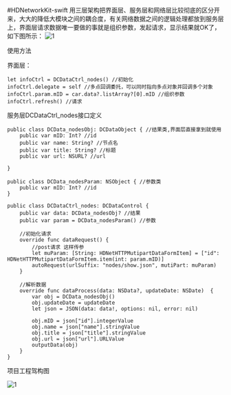 #HDNetworkKit-swift
用三层架构把界面层、服务层和网络层比较彻底的区分开来，大大的降低大模块之间的耦合度，有关网络数据之间的逻辑处理都放到服务层上，界面层请求数据唯一要做的事就是组织参数，发起请求，显示结果就OK了，如下图所示：
![1](http://zhangdadi.github.io/image/HDNetworkKit/2.png)

使用方法

界面层：

```
let infoCtrl = DCDataCtrl_nodes() //初始化
infoCtrl.delegate = self //多点回调委托，可以同时指向多点对象并回调多个对象
infoCtrl.param.mID = car.data?.listArray?[0].mID //组织参数
infoCtrl.refresh() //请求

```
服务层DCDataCtrl_nodes接口定义

```
public class DCData_nodesObj: DCDataObject { //结果类,界面层直接拿到就使用
    public var mID: Int? //id
    public var name: String? //节点名
    public var title: String? //标题
    public var url: NSURL? //url
    
}

public class DCData_nodesParam: NSObject { //参数类
    public var mID: Int? //id
}

public class DCDataCtrl_nodes: DCDataControl {
    public var data: DCData_nodesObj? //结果
    public var param = DCData_nodesParam() //参数
    
    //初始化请求
    override func dataRequest() {
        //post请求 这样传参
        let muParam: [String: HDNetHTTPMutipartDataFormItem] = ["id": HDNetHTTPMutipartDataFormItem.item(int: param.mID)]
        autoRequest(urlSuffix: "nodes/show.json", mutiPart: muParam)
    }
    
    //解析数据
    override func dataProcess(data: NSData?, updateDate: NSDate)  {
        var obj = DCData_nodesObj()
        obj.updateDate = updateDate
        let json = JSON(data: data!, options: nil, error: nil)
        
        obj.mID = json["id"].integerValue
        obj.name = json["name"].stringValue
        obj.title = json["title"].stringValue
        obj.url = json["url"].URLValue
        outputData(obj)
    }
}

```

项目工程驾构图

![1](http://zhangdadi.github.io/image/HDNetworkKit/1.png)